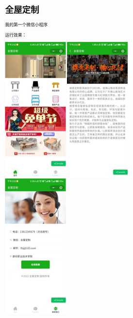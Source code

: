 # 全屋定制

我的第一个微信小程序

运行效果：

<img src="images/1.jpg" width="200">
<img src="images/2.jpg" width="200">
<img src="images/3.jpg" width="200">